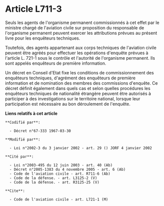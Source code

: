 # Article L711-3

Seuls les agents de l'organisme permanent commissionnés à cet effet par le ministre chargé de l'aviation civile sur
proposition du responsable de l'organisme permanent peuvent exercer les attributions prévues au présent livre pour les
enquêteurs techniques.

Toutefois, des agents appartenant aux corps techniques de l'aviation civile peuvent être agréés pour effectuer les opérations
d'enquête prévues à l'article L. 721-1 sous le contrôle et l'autorité de l'organisme permanent. Ils sont appelés enquêteurs
de première information.

Un décret en Conseil d'Etat fixe les conditions de commissionnement des enquêteurs techniques, d'agrément des enquêteurs de
première information et de nomination des membres des commissions d'enquête. Ce décret définit également dans quels cas et
selon quelles procédures les enquêteurs techniques de nationalité étrangère peuvent être autorisés à participer à des
investigations sur le territoire national, lorsque leur participation est nécessaire au bon déroulement de l'enquête.

**Liens relatifs à cet article**

	**Codifié par**:

	  - Décret n°67-333 1967-03-30

	**Modifié par**:

	  - Loi n°2002-3 du 3 janvier 2002 - art. 29 () JORF 4 janvier 2002

	**Cité par**:

	  - Loi n°2003-495 du 12 juin 2003 - art. 40 (Ab)
	  - Décret n°2005-1383 du 4 novembre 2005 - art. 6 (Ab)
	  - Code de l'aviation civile - art. R711-6 (Ab)
	  - Code de la défense. - art. L3125-2 (V)
	  - Code de la défense. - art. R3125-25 (V)

	**Cite**:

	  - Code de l'aviation civile - art. L721-1 (M)
